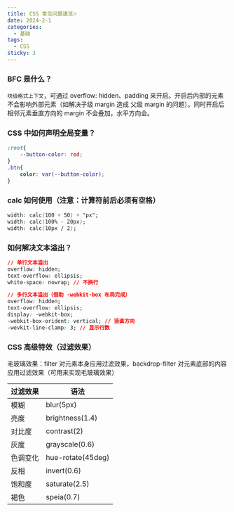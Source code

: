```yaml
---
title: CSS 常见问题速览🔥
date: 2024-2-1
categories:
  - 基础
tags:
  - CSS
sticky: 3
---
```


### **BFC 是什么？**
`块级格式上下文`，可通过 overflow: hidden、padding 来开启。开启后内部的元素不会影响外部元素（如解决子级 margin 造成 父级 margin 的问题）。同时开启后相邻元素垂直方向的 margin 不会叠加，水平方向会。

### **CSS 中如何声明全局变量？**
```css
:root{
    --button-color: red;
}
.btn{
    color: var(--button-color);
}
```

### **calc 如何使用（注意：计算符前后必须有空格）**
```css
width: calc(100 + 50) + "px";
width: calc(100% - 20px);
width: calc(10px / 2);
```

### **如何解决文本溢出？**
```css
// 单行文本溢出
overflow: hidden;
text-overflow: ellipsis;
white-space: nowrap; // 不换行
```
```css
// 多行文本溢出（借助 -webkit-box 布局完成）
overflow: hidden;
text-overflow: ellipsis;
display: -webkit-box;
-webkit-box-orident: vertical; // 竖直方向
-wevkit-line-clamp: 3; // 显示行数
```

### **CSS 高级特效（过滤效果）**
毛玻璃效果：filter 对元素本身应用过滤效果，backdrop-filter 对元素底部的内容应用过滤效果（可用来实现毛玻璃效果）

过滤效果 | 语法
-|-
模糊 | blur(5px)
亮度 | brightness(1.4)
对比度 | contrast(2)
灰度 | grayscale(0.6)
色调变化 | hue-rotate(45deg)
反相 | invert(0.6)
饱和度 | saturate(2.5)
褐色 | speia(0.7)
